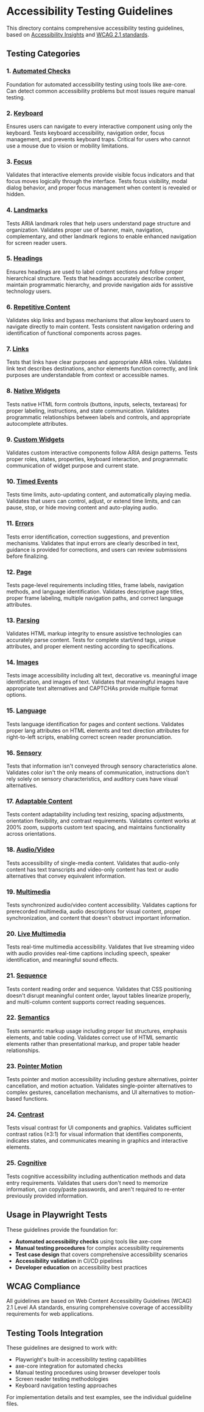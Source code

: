 # Accessibility Testing Guidelines

This directory contains comprehensive accessibility testing guidelines, based on [Accessibility Insights](https://accessibilityinsights.io/docs/web/overview/) and [WCAG 2.1 standards](https://www.w3.org/WAI/WCAG22/quickref/?versions=2.1).

## Testing Categories

### 1. [Automated Checks](./1_automated_checks.md)

Foundation for automated accessibility testing using tools like axe-core. Can detect common accessibility problems but most issues require manual testing.

### 2. [Keyboard](./2_keyboard.md)

Ensures users can navigate to every interactive component using only the keyboard. Tests keyboard accessibility, navigation order, focus management, and prevents keyboard traps. Critical for users who cannot use a mouse due to vision or mobility limitations.

### 3. [Focus](./3_focus.md)

Validates that interactive elements provide visible focus indicators and that focus moves logically through the interface. Tests focus visibility, modal dialog behavior, and proper focus management when content is revealed or hidden.

### 4. [Landmarks](./4_landmarks.md)

Tests ARIA landmark roles that help users understand page structure and organization. Validates proper use of banner, main, navigation, complementary, and other landmark regions to enable enhanced navigation for screen reader users.

### 5. [Headings](./5_headings.md)

Ensures headings are used to label content sections and follow proper hierarchical structure. Tests that headings accurately describe content, maintain programmatic hierarchy, and provide navigation aids for assistive technology users.

### 6. [Repetitive Content](./6_repetitive_content.md)

Validates skip links and bypass mechanisms that allow keyboard users to navigate directly to main content. Tests consistent navigation ordering and identification of functional components across pages.

### 7. [Links](./7_links.md)

Tests that links have clear purposes and appropriate ARIA roles. Validates link text describes destinations, anchor elements function correctly, and link purposes are understandable from context or accessible names.

### 8. [Native Widgets](./8_native_widgets.md)

Tests native HTML form controls (buttons, inputs, selects, textareas) for proper labeling, instructions, and state communication. Validates programmatic relationships between labels and controls, and appropriate autocomplete attributes.

### 9. [Custom Widgets](./9_custom_widgets.md)

Validates custom interactive components follow ARIA design patterns. Tests proper roles, states, properties, keyboard interaction, and programmatic communication of widget purpose and current state.

### 10. [Timed Events](./10_timed_events.md)

Tests time limits, auto-updating content, and automatically playing media. Validates that users can control, adjust, or extend time limits, and can pause, stop, or hide moving content and auto-playing audio.

### 11. [Errors](./11_errors.md)

Tests error identification, correction suggestions, and prevention mechanisms. Validates that input errors are clearly described in text, guidance is provided for corrections, and users can review submissions before finalizing.

### 12. [Page](./12_page.md)

Tests page-level requirements including titles, frame labels, navigation methods, and language identification. Validates descriptive page titles, proper frame labeling, multiple navigation paths, and correct language attributes.

### 13. [Parsing](./13_parsing.md)

Validates HTML markup integrity to ensure assistive technologies can accurately parse content. Tests for complete start/end tags, unique attributes, and proper element nesting according to specifications.

### 14. [Images](./14_images.md)

Tests image accessibility including alt text, decorative vs. meaningful image identification, and images of text. Validates that meaningful images have appropriate text alternatives and CAPTCHAs provide multiple format options.

### 15. [Language](./15_language.md)

Tests language identification for pages and content sections. Validates proper lang attributes on HTML elements and text direction attributes for right-to-left scripts, enabling correct screen reader pronunciation.

### 16. [Sensory](./16_sensory.md)

Tests that information isn't conveyed through sensory characteristics alone. Validates color isn't the only means of communication, instructions don't rely solely on sensory characteristics, and auditory cues have visual alternatives.

### 17. [Adaptable Content](./17_adaptable_content.md)

Tests content adaptability including text resizing, spacing adjustments, orientation flexibility, and contrast requirements. Validates content works at 200% zoom, supports custom text spacing, and maintains functionality across orientations.

### 18. [Audio/Video](./18_audio_video.md)

Tests accessibility of single-media content. Validates that audio-only content has text transcripts and video-only content has text or audio alternatives that convey equivalent information.

### 19. [Multimedia](./19_multimedia.md)

Tests synchronized audio/video content accessibility. Validates captions for prerecorded multimedia, audio descriptions for visual content, proper synchronization, and content that doesn't obstruct important information.

### 20. [Live Multimedia](./20_live_multimedia.md)

Tests real-time multimedia accessibility. Validates that live streaming video with audio provides real-time captions including speech, speaker identification, and meaningful sound effects.

### 21. [Sequence](./21_sequence.md)

Tests content reading order and sequence. Validates that CSS positioning doesn't disrupt meaningful content order, layout tables linearize properly, and multi-column content supports correct reading sequences.

### 22. [Semantics](./22_semantics.md)

Tests semantic markup usage including proper list structures, emphasis elements, and table coding. Validates correct use of HTML semantic elements rather than presentational markup, and proper table header relationships.

### 23. [Pointer Motion](./23_pointer_motion.md)

Tests pointer and motion accessibility including gesture alternatives, pointer cancellation, and motion actuation. Validates single-pointer alternatives to complex gestures, cancellation mechanisms, and UI alternatives to motion-based functions.

### 24. [Contrast](./24_contrast.md)

Tests visual contrast for UI components and graphics. Validates sufficient contrast ratios (≥3:1) for visual information that identifies components, indicates states, and communicates meaning in graphics and interactive elements.

### 25. [Cognitive](./25_cognitive.md)

Tests cognitive accessibility including authentication methods and data entry requirements. Validates that users don't need to memorize information, can copy/paste passwords, and aren't required to re-enter previously provided information.

## Usage in Playwright Tests

These guidelines provide the foundation for:

- **Automated accessibility checks** using tools like axe-core
- **Manual testing procedures** for complex accessibility requirements
- **Test case design** that covers comprehensive accessibility scenarios
- **Accessibility validation** in CI/CD pipelines
- **Developer education** on accessibility best practices

## WCAG Compliance

All guidelines are based on Web Content Accessibility Guidelines (WCAG) 2.1 Level AA standards, ensuring comprehensive coverage of accessibility requirements for web applications.

## Testing Tools Integration

These guidelines are designed to work with:

- Playwright's built-in accessibility testing capabilities
- axe-core integration for automated checks
- Manual testing procedures using browser developer tools
- Screen reader testing methodologies
- Keyboard navigation testing approaches

For implementation details and test examples, see the individual guideline files.
